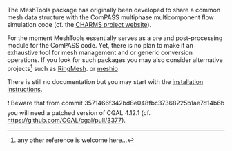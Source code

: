 The MeshTools package has originally been developed to share a common mesh data
structure with the ComPASS multiphase multicomponent flow simulation code
(cf. the [CHARMS project website](http://www.anr-charms.org)). 

For the moment MeshTools essentially serves as a pre and post-processing module
for the ComPASS code. Yet, there is no plan to make it an exhaustive tool for
mesh management and or generic conversion operations. If you look for such
packages you may also consider alternative projects[^altmesh] such as
[RingMesh](https://github.com/ringmesh/RINGMesh).
or [meshio](https://pypi.org/project/meshio/)
[^altmesh]: any other reference is welcome here...

There is still no documentation but you may start with the
[installation instructions](INSTALL.md).

:exclamation: Beware that from commit 3571466f342bd8e048fbc37368225b1ae7d14b6b
you will need a patched version of CGAL 4.12.1
(cf. https://github.com/CGAL/cgal/pull/3377).
